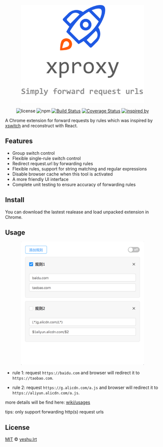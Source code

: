 <div align="center">
  <img src="./assets/overview2.png" width="400" />

![license](https://img.shields.io/badge/license-MIT-blue.svg)
![npm](https://img.shields.io/badge/npm-v5.4.2-blue.svg)
[![Build Status](https://travis-ci.org/xdlrt/xproxy.svg?branch=master)](https://travis-ci.org/xdlrt/xproxy)
[![Coverage Status](https://coveralls.io/repos/github/xdlrt/xproxy/badge.svg?branch=master)](https://coveralls.io/github/xdlrt/xproxy?branch=master)
[![inspired by](https://img.shields.io/badge/inspired%20by-xswitch-lightgrey.svg)](https://github.com/yize/xswitch)

</div>

A Chrome extension for forward requests by rules which was inspired by [xswitch](https://github.com/yize/xswitch) and reconstruct with React.

## Features

- Group switch control
- Flexible single-rule switch control
- Redirect request.url by forwarding rules
- Flexible rules, support for string matching and regular expressions
- Disable browser cache when this tool is activated
- A more friendly UI interface
- Complete unit testing to ensure accuracy of forwarding rules

## Install 

You can download the lastest realease and load unpacked extension in Chrome.

## Usage

<p align="center">
  <img src="./assets/usage3.png" width="400" />
</p>

- rule 1:
request `https://baidu.com` and browser will redirect it to `https://taobao.com`.

- rule 2:
request `https://g.alicdn.com/a.js` and browser will redirect it to `https://aliyun.alicdn.com/a.js`.

more details will be find here: [wiki/usages](https://github.com/xdlrt/xproxy/wiki/usages)

tips: only support forwarding http(s) request urls

## License

[MIT](https://opensource.org/licenses/MIT) © [yeshu.lrt](https://xdlrt.github.io/)
